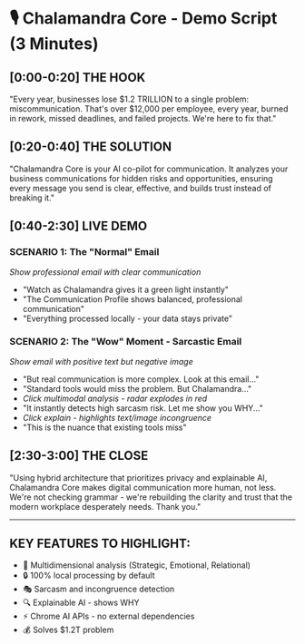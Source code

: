 # 🎙️ Chalamandra Core - Demo Script (3 Minutes)

## [0:00-0:20] THE HOOK
"Every year, businesses lose $1.2 TRILLION to a single problem: miscommunication. 
That's over $12,000 per employee, every year, burned in rework, missed deadlines, 
and failed projects. We're here to fix that."

## [0:20-0:40] THE SOLUTION  
"Chalamandra Core is your AI co-pilot for communication. It analyzes your business 
communications for hidden risks and opportunities, ensuring every message you send 
is clear, effective, and builds trust instead of breaking it."

## [0:40-2:30] LIVE DEMO

### SCENARIO 1: The "Normal" Email
*Show professional email with clear communication*
- "Watch as Chalamandra gives it a green light instantly"
- "The Communication Profile shows balanced, professional communication"
- "Everything processed locally - your data stays private"

### SCENARIO 2: The "Wow" Moment - Sarcastic Email  
*Show email with positive text but negative image*
- "But real communication is more complex. Look at this email..."
- "Standard tools would miss the problem. But Chalamandra..."
- *Click multimodal analysis - radar explodes in red*
- "It instantly detects high sarcasm risk. Let me show you WHY..."
- *Click explain - highlights text/image incongruence*
- "This is the nuance that existing tools miss"

## [2:30-3:00] THE CLOSE
"Using hybrid architecture that prioritizes privacy and explainable AI, 
Chalamandra Core makes digital communication more human, not less. 
We're not checking grammar - we're rebuilding the clarity and trust 
that the modern workplace desperately needs. Thank you."

---

## KEY FEATURES TO HIGHLIGHT:
- 🦎 Multidimensional analysis (Strategic, Emotional, Relational)
- 🔒 100% local processing by default
- 🎭 Sarcasm and incongruence detection  
- 🔍 Explainable AI - shows WHY
- ⚡ Chrome AI APIs - no external dependencies
- 💰 Solves $1.2T problem
